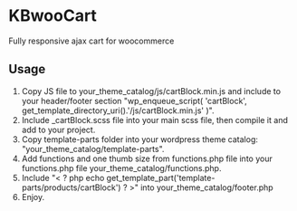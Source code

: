 # KBwooCart
Fully responsive ajax cart for woocommerce

## Usage

1. Copy JS file to your_theme_catalog/js/cartBlock.min.js and include to your header/footer section "wp_enqueue_script( 'cartBlock', get_template_directory_uri().'/js/cartBlock.min.js' )".
2. Include _cartBlock.scss file into your main scss file, then compile it and add to your project.
3. Copy template-parts folder into your wordpress theme catalog: "your_theme_catalog/template-parts".
4. Add functions and one thumb size from functions.php file into your functions.php file your_theme_catalog/functions.php.
5. Include "< ? php echo get_template_part('template-parts/products/cartBlock') ? >" into your_theme_catalog/footer.php
6. Enjoy.
